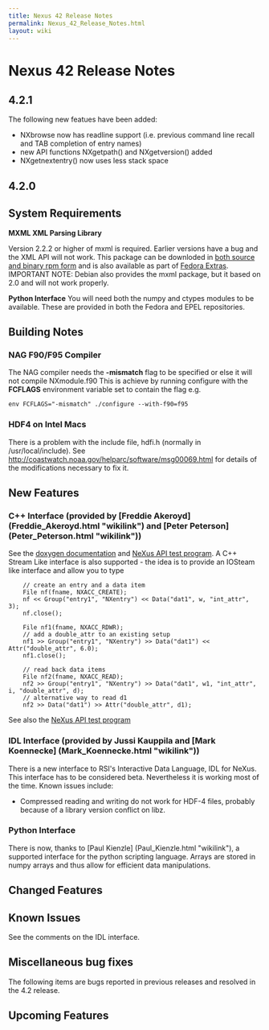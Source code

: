 ```yaml
---
title: Nexus 42 Release Notes
permalink: Nexus_42_Release_Notes.html
layout: wiki
---
```

Nexus 42 Release Notes
======================

4.2.1
-----

The following new featues have been added:

-   NXbrowse now has readline support (i.e. previous command line recall
    and TAB completion of entry names)
-   new API functions NXgetpath() and NXgetversion() added
-   NXgetnextentry() now uses less stack space

4.2.0
-----

System Requirements
-------------------

**MXML XML Parsing Library**

Version 2.2.2 or higher of mxml is required. Earlier versions have a bug
and the XML API will not work. This package can be downloded in [both
source and binary rpm
form](http://www.easysw.com/~mike/mxml/software.php) and is also
available as part of [Fedora
Extras](http://fedoraproject.org/wiki/Extras/UsingExtras). IMPORTANT
NOTE: Debian also provides the mxml package, but it based on 2.0 and
will not work properly.

**Python Interface** You will need both the numpy and ctypes modules to
be available. These are provided in both the Fedora and EPEL
repositories.

Building Notes
--------------

### NAG F90/F95 Compiler

The NAG compiler needs the **-mismatch** flag to be specified or else it
will not compile NXmodule.f90 This is achieve by running configure with
the **FCFLAGS** environment variable set to contain the flag e.g.

    env FCFLAGS="-mismatch" ./configure --with-f90=f95

### HDF4 on Intel Macs

There is a problem with the include file, hdfi.h (normally in
/usr/local/include). See
<http://coastwatch.noaa.gov/helparc/software/msg00069.html> for details
of the modifications necessary to fix it.

New Features
------------

### C++ Interface (provided by [Freddie Akeroyd] (Freddie_Akeroyd.html "wikilink") and [Peter Peterson] (Peter_Peterson.html "wikilink"))

See the [doxygen
documentation](http://download.nexusformat.org/doxygen/html/classNeXus_1_1File.html)
and [NeXus API test
program](http://svn.nexusformat.org/code/branches/4.2/test/napi_test_cpp.cxx).
A C++ Stream Like interface is also supported - the idea is to provide
an IOSteam like interface and allow you to type

        // create an entry and a data item
        File nf(fname, NXACC_CREATE);
        nf << Group("entry1", "NXentry") << Data("dat1", w, "int_attr", 3);
        nf.close();

        File nf1(fname, NXACC_RDWR);
        // add a double_attr to an existing setup
        nf1 >> Group("entry1", "NXentry") >> Data("dat1") << Attr("double_attr", 6.0);
        nf1.close();

        // read back data items
        File nf2(fname, NXACC_READ);
        nf2 >> Group("entry1", "NXentry") >> Data("dat1", w1, "int_attr", i, "double_attr", d);
        // alternative way to read d1
        nf2 >> Data("dat1") >> Attr("double_attr", d1);

See also the [NeXus API test
program](http://svn.nexusformat.org/code/branches/4.2/test/napi_test_cpp.cxx)

### IDL Interface (provided by Jussi Kauppila and [Mark Koennecke] (Mark_Koennecke.html "wikilink"))

There is a new interface to RSI's Interactive Data Language, IDL for
NeXus. This interface has to be considered beta. Nevertheless it is
working most of the time. Known issues include:

-   Compressed reading and writing do not work for HDF-4 files, probably
    because of a library version conflict on libz.

### Python Interface

There is now, thanks to [Paul Kienzle] (Paul_Kienzle.html "wikilink"),
a supported interface for the python scripting language. Arrays are
stored in numpy arrays and thus allow for efficient data manipulations.

Changed Features
----------------

Known Issues
------------

See the comments on the IDL interface.

Miscellaneous bug fixes
-----------------------

The following items are bugs reported in previous releases and resolved
in the 4.2 release.

Upcoming Features
-----------------
